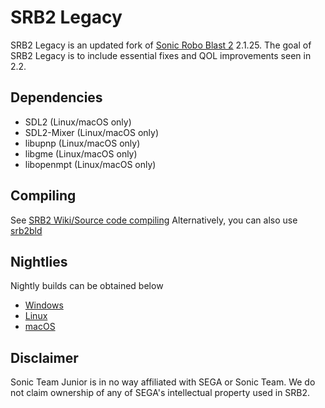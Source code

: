 # SRB2 Legacy

SRB2 Legacy is an updated fork of [Sonic Robo Blast 2](https://srb2.org) 2.1.25.
The goal of SRB2 Legacy is to include essential fixes and QOL improvements seen in 2.2.

## Dependencies
- SDL2 (Linux/macOS only)
- SDL2-Mixer (Linux/macOS only)
- libupnp (Linux/macOS only)
- libgme (Linux/macOS only)
- libopenmpt (Linux/macOS only)

## Compiling

See [SRB2 Wiki/Source code compiling](http://wiki.srb2.org/wiki/Source_code_compiling)
Alternatively, you can also use [srb2bld](https://mb.srb2.org/addons/srb2bld-srb2-build-package-manager-cli.3727/)

## Nightlies

Nightly builds can be obtained below

- [Windows](https://nightly.link/P-AS/srb2-legacy/workflows/windows/next)
- [Linux](https://nightly.link/P-AS/srb2-legacy/workflows/ubuntu/next)
- [macOS](https://nightly.link/P-AS/srb2-legacy/workflows/macos/next)

## Disclaimer
Sonic Team Junior is in no way affiliated with SEGA or Sonic Team. We do not claim ownership of any of SEGA's intellectual property used in SRB2.
